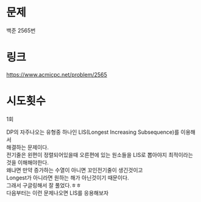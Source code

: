 # 문제
백준 2565번

# 링크
https://www.acmicpc.net/problem/2565

# 시도횟수
1회

DP의 자주나오는 유형중 하나인 LIS(Longest Increasing Subsequence)를 이용해서  
해결하는 문제이다.  
전기줄은 왼편이 정렬되어있을때 오른편에 있는 원소들을 LIS로 뽑아야지 최적이라는  
것을 이해해야한다.  
왜냐면 만약 증가하는 수열이 아니면 꼬인전기줄이 생긴것이고  
Longest가 아니라면 원하는 해가 아닌것이기 때문이다.  
그래서 구글링해서 잘 풀었다.ㅎㅎ  
다음부터는 이런 문제나오면 LIS를 응용해보자
